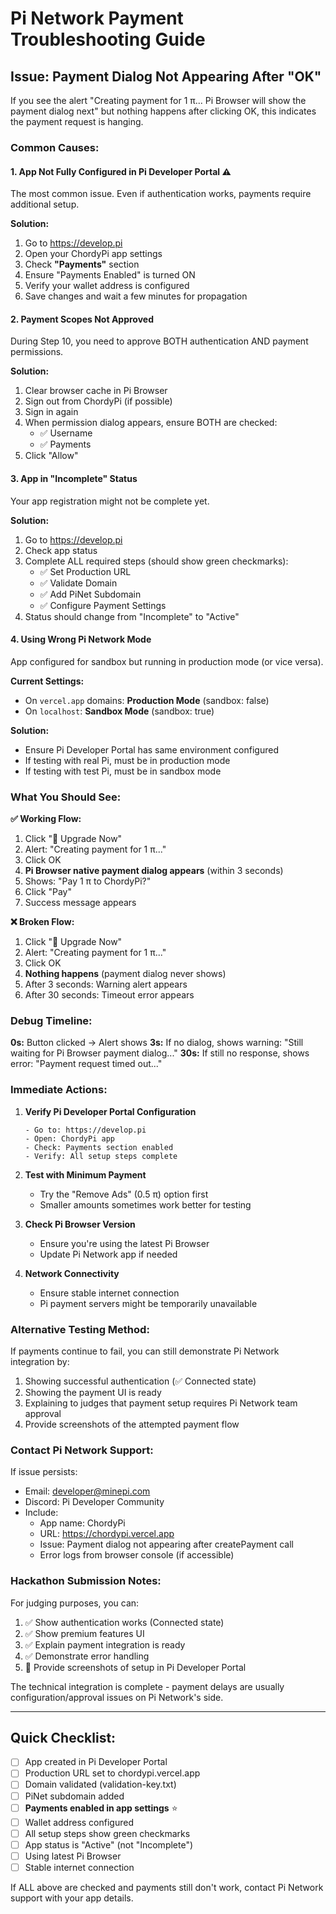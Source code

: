 # Pi Network Payment Troubleshooting Guide

## Issue: Payment Dialog Not Appearing After "OK"

If you see the alert "Creating payment for 1 π... Pi Browser will show the payment dialog next" but nothing happens after clicking OK, this indicates the payment request is hanging.

### Common Causes:

#### 1. **App Not Fully Configured in Pi Developer Portal** ⚠️
The most common issue. Even if authentication works, payments require additional setup.

**Solution:**
1. Go to https://develop.pi
2. Open your ChordyPi app settings
3. Check **"Payments"** section
4. Ensure "Payments Enabled" is turned ON
5. Verify your wallet address is configured
6. Save changes and wait a few minutes for propagation

#### 2. **Payment Scopes Not Approved**
During Step 10, you need to approve BOTH authentication AND payment permissions.

**Solution:**
1. Clear browser cache in Pi Browser
2. Sign out from ChordyPi (if possible)
3. Sign in again
4. When permission dialog appears, ensure BOTH are checked:
   - ✅ Username
   - ✅ Payments
5. Click "Allow"

#### 3. **App in "Incomplete" Status**
Your app registration might not be complete yet.

**Solution:**
1. Go to https://develop.pi
2. Check app status
3. Complete ALL required steps (should show green checkmarks):
   - ✅ Set Production URL
   - ✅ Validate Domain
   - ✅ Add PiNet Subdomain
   - ✅ Configure Payment Settings
4. Status should change from "Incomplete" to "Active"

#### 4. **Using Wrong Pi Network Mode**
App configured for sandbox but running in production mode (or vice versa).

**Current Settings:**
- On `vercel.app` domains: **Production Mode** (sandbox: false)
- On `localhost`: **Sandbox Mode** (sandbox: true)

**Solution:**
- Ensure Pi Developer Portal has same environment configured
- If testing with real Pi, must be in production mode
- If testing with test Pi, must be in sandbox mode

### What You Should See:

**✅ Working Flow:**
1. Click "🚀 Upgrade Now"
2. Alert: "Creating payment for 1 π..."
3. Click OK
4. **Pi Browser native payment dialog appears** (within 3 seconds)
5. Shows: "Pay 1 π to ChordyPi?"
6. Click "Pay"
7. Success message appears

**❌ Broken Flow:**
1. Click "🚀 Upgrade Now"
2. Alert: "Creating payment for 1 π..."
3. Click OK
4. **Nothing happens** (payment dialog never shows)
5. After 3 seconds: Warning alert appears
6. After 30 seconds: Timeout error appears

### Debug Timeline:

**0s:** Button clicked → Alert shows
**3s:** If no dialog, shows warning: "Still waiting for Pi Browser payment dialog..."
**30s:** If still no response, shows error: "Payment request timed out..."

### Immediate Actions:

1. **Verify Pi Developer Portal Configuration**
   ```
   - Go to: https://develop.pi
   - Open: ChordyPi app
   - Check: Payments section enabled
   - Verify: All setup steps complete
   ```

2. **Test with Minimum Payment**
   - Try the "Remove Ads" (0.5 π) option first
   - Smaller amounts sometimes work better for testing

3. **Check Pi Browser Version**
   - Ensure you're using the latest Pi Browser
   - Update Pi Network app if needed

4. **Network Connectivity**
   - Ensure stable internet connection
   - Pi payment servers might be temporarily unavailable

### Alternative Testing Method:

If payments continue to fail, you can still demonstrate Pi Network integration by:
1. Showing successful authentication (✅ Connected state)
2. Showing the payment UI is ready
3. Explaining to judges that payment setup requires Pi Network team approval
4. Provide screenshots of the attempted payment flow

### Contact Pi Network Support:

If issue persists:
- Email: developer@minepi.com
- Discord: Pi Developer Community
- Include:
  - App name: ChordyPi
  - URL: https://chordypi.vercel.app
  - Issue: Payment dialog not appearing after createPayment call
  - Error logs from browser console (if accessible)

### Hackathon Submission Notes:

For judging purposes, you can:
1. ✅ Show authentication works (Connected state)
2. ✅ Show premium features UI
3. ✅ Explain payment integration is ready
4. ✅ Demonstrate error handling
5. 📸 Provide screenshots of setup in Pi Developer Portal

The technical integration is complete - payment delays are usually configuration/approval issues on Pi Network's side.

---

## Quick Checklist:

- [ ] App created in Pi Developer Portal
- [ ] Production URL set to chordypi.vercel.app
- [ ] Domain validated (validation-key.txt)
- [ ] PiNet subdomain added
- [ ] **Payments enabled in app settings** ⭐
- [ ] Wallet address configured
- [ ] All setup steps show green checkmarks
- [ ] App status is "Active" (not "Incomplete")
- [ ] Using latest Pi Browser
- [ ] Stable internet connection

If ALL above are checked and payments still don't work, contact Pi Network support with your app details.
